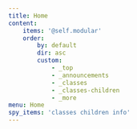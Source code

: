 ```yaml
---
title: Home
content:
    items: '@self.modular'
    order:
        by: default
        dir: asc
        custom:
            - _top
            - _announcements
            - _classes
            - _classes-children
            - _more
menu: Home
spy_items: 'classes children info'
---
```


